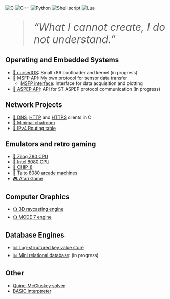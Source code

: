 ![C](https://img.shields.io/badge/C-00599C?style=for-the-badge&logo=c&logoColor=white)
![C++](https://img.shields.io/badge/C++-00599C?style=flat-square&logo=C%2B%2B&logoColor=white)
![Python](https://img.shields.io/badge/python-3670A0?style=for-the-badge&logo=python&logoColor=ffdd54)
![Shell script](https://img.shields.io/badge/Shell_Script-121011?style=for-the-badge&logo=gnu-bash&logoColor=white)
![Lua](https://img.shields.io/badge/Lua-2C2D72?style=for-the-badge&logo=lua&logoColor=white)

<blockquote style="font-size: 2.3em;">
<i>“What I cannot create, I do not understand.”</i>
</blockquote>

## Operating and Embedded Systems

- [:dvd: cursedOS](https://github.com/blr-ophon/qrsedOS): Small x86 bootloader and kernel (in progress)
- [:repeat: MSFP API](https://github.com/blr-ophon/lvad_monitor): My own protocol for sensor data transfer
    - [MSFP interface](https://github.com/blr-ophon/lvad_monitor): Interface for data acquisition and plotting
- [:repeat: ASPEP API](https://github.com/blr-ophon/cmdpilot): API for ST ASPEP protocol communication (in progress)

## Network Projects

- [:speech_balloon: DNS](https://github.com/blr-ophon/DNSquery), [HTTP](https://github.com/blr-ophon/min_httpclient) and [HTTPS](https://github.com/blr-ophon/min_httpsclient) clients in C
- [:speech_balloon: Minimal chatroom](https://github.com/blr-ophon/minimal_chatroom) 
- [:speech_balloon: IPv4 Routing table](https://github.com/blr-ophon/IP_RoutingTable) 

## Emulators and retro gaming

- [:floppy_disk: Zilog Z80 CPU](https://github.com/blr-ophon/z80nemu)
- [:floppy_disk: Intel 8080 CPU](https://github.com/blr-ophon/8080nemu)
- [:floppy_disk: CHIP-8](https://github.com/blr-ophon/nchip8D)
- [:space_invader: Taito 8080 arcade machines](https://github.com/blr-ophon/ntaito8080)
- [:video_game: Atari Game](https://github.com/blr-ophon/Kbean_atari) 

## Computer Graphics

- [:tv: 3D raycasting engine](https://github.com/blr-ophon/simple3DRC)
- [:tv: MODE 7 engine](https://github.com/blr-ophon/simpleM7)

## Database Engines

- [:bar_chart: Log-structured key value store](https://github.com/blr-ophon/nemodb)
- [:bar_chart: Mini relational database](https://github.com/blr-ophon/nemoKVS): (in progress)

## Other

- [Quine-McCluskey solver](https://github.com/blr-ophon/logicMinimizer)
- [BASIC interptreter](https://github.com/blr-ophon/mrq2basic)
